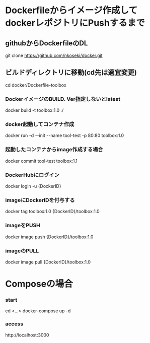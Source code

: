 # Dockerfileからイメージ作成してdockerレポジトリにPushするまで 

## githubからDockerfileのDL
git clone https://github.com/nkoseki/docker.git

## ビルドディレクトリに移動(cd先は適宜変更)
cd docker/Dockerfile-toolbox

### DockerイメージのBUILD. Ver指定しないとlatest
docker build -t toolbox:1.0 ./


### docker起動してコンテナ作成
docker run -d --init --name tool-test -p 80:80 toolbox:1.0

### 起動したコンテナからimage作成する場合
docker commit tool-test toolbox:1.1 

### DockerHubにログイン
docker login -u {DockerID}

### imageにDockerIDを付与する
docker tag toolbox:1.0 {DockerID}/toolbox:1.0

### imageをPUSH
docker image push {DockerID}/toolbox:1.0

### imageのPULL
docker image pull {DockerID}/toolbox:1.0


# Composeの場合
### start
cd <...>
docker-compose up -d

### access
http://localhost:3000
